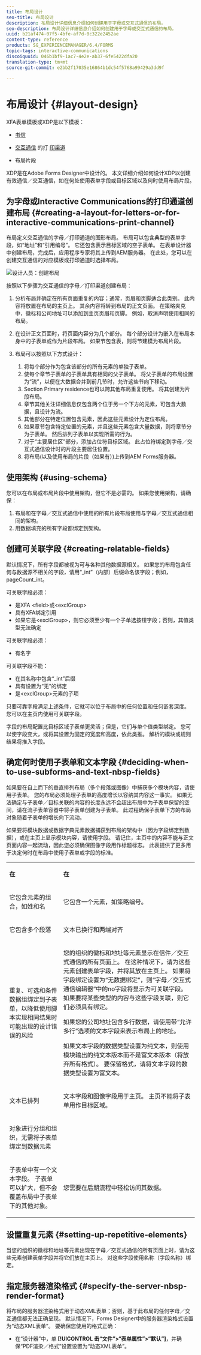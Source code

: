 ```yaml
---
title: 布局设计
seo-title: 布局设计
description: 布局设计详细信息介绍如何创建用于字母或交互式通信的布局。
seo-description: 布局设计详细信息介绍如何创建用于字母或交互式通信的布局。
uuid: b21af474-07f5-4bfe-af7d-0c322e2452ae
content-type: reference
products: SG_EXPERIENCEMANAGER/6.4/FORMS
topic-tags: interactive-communications
discoiquuid: 046b1bf9-1ac7-4e2e-ab37-6fe5422dfa20
translation-type: tm+mt
source-git-commit: e2bb2f17035e16864b1dc54f5768a99429a3dd9f

---
```



# 布局设计 {#layout-design}

XFA表单模板或XDP是以下模板：

* [书信](/help/forms/using/create-letter.md)
* [交互通信](/help/forms/using/web-channel-print-channel.md#printchannel) 的打 [印渠道](/help/forms/using/interactive-communications-overview.md)

* 布局片段

XDP是在Adobe Forms Designer中设计的。 本文详细介绍如何设计XDP以创建有效通信／交互通信，如在何处使用表单字段或目标区域以及何时使用布局片段。

## 为字母或Interactive Communications的打印通道创建布局 {#creating-a-layout-for-letters-or-for-interactive-communications-print-channel}

布局定义交互通信的字母／打印通道的图形布局。 布局可以包含典型的表单字段，如“地址”和“引用编号”。 它还包含表示目标区域的空子表单。 在表单设计器中创建布局，完成后，应用程序专家将其上传到AEM服务器。 在此处，您可以在创建交互通信的对应模板或打印通道时选择布局。

![设计人员：创建布局](assets/claimsubrogationlayout.png)

按照以下步骤为交互通信的字母／打印渠道创建布局：

1. 分析布局并确定在所有页面重复的内容；通常，页眉和页脚适合此类别。 此内容将放置在布局的主页上。 其余内容将转到布局的正文页面。 在策略夹克中，徽标和公司地址可以添加到主页页眉和页脚。 例如，取消声明使用相同的布局。
1. 在设计正文页面时，将页面内容分为几个部分。 每个部分设计为嵌入在布局本身中的子表单或作为片段布局。 如果节包含表，则将节建模为布局片段。
1. 布局可以按照以下方式设计：

   1. 将每个部分作为包含该部分的所有元素的单独子表单。
   1. 使每个章节子表单的子表单具有相同的父子表单。 将父子表单的布局设置为“流”，以便在大数据合并到前几节时，允许这些节向下移动。
   1. Section Primary residence也可以跨其他布局重复使用。 将其创建为片段布局。
   1. 章节其他关注详细信息仅包含两个位于另一个下方的元素，可包含大数据，且设计为流。
   1. 其他部分在特定位置包含元素，因此这些元素设计为定位布局。
   1. 如果章节包含特定位置的元素，并且这些元素包含大量数据，则将章节分为子表单。 然后排列子表单以实现所需的行为。
   1. 对于“主要居住区”部分，添加占位符目标区域。 此占位符绑定到字母／交互式通信设计时的片段主要居住位置。
   1. 将布局(以及使用布局的片段（如果有）)上传到AEM Forms服务器。

## 使用架构 {#using-schema}

您可以在布局或布局片段中使用架构，但它不是必需的。 如果您使用架构，请确保：

1. 布局和在字母／交互式通信中使用的所有片段布局使用与字母／交互式通信相同的架构。
1. 用数据填充的所有字段都绑定到架构。

## 创建可关联字段 {#creating-relatable-fields}

默认情况下，所有字段都被视为可与各种其他数据源相关。 如果您的布局包含任何与数据源不相关的字段，请用“_int”（内部）后缀命名该字段；例如，pageCount_int。

可关联字段必须：

* 是XFA &lt;field>或&lt;exclGroup>
* 具有XFA绑定引用
* 如果它是&lt;exclGroup>，则它必须至少有一个子单选按钮字段；否则，其值类型无法确定

可关联字段必须：

* 有名字

可关联字段不能：

* 在其名称中包含“_int”后缀
* 具有设置为“无”的绑定
* 是&lt;exclGroup>元素的子项

只要可靠字段满足上述条件，它就可以位于布局中的任何位置和任何嵌套深度。 您可以在主页内使用可关联字段。

字段的布局配置比目标区域子表单更灵活；但是，它们与单个值类型绑定。 您可以使字段变大，或将其设置为固定的宽度和高度，依此类推。 解析的模块或规则结果将推入字段。

## 确定何时使用子表单和文本字段 {#deciding-when-to-use-subforms-and-text-nbsp-fields}

如果要在自上而下的垂直排列布局（多个段落或图像）中捕获多个模块内容，请使用子表单。 您的布局必须处理子表单的高度增长以容纳其内容这一事实。 如果无法确定与子表单／目标关联的内容的长度永远不会超出布局中为子表单保留的空间，请在流子表单容器中将子表单创建为子表单。 此过程确保子表单下方的布局对象随着子表单的增长向下流动。

如果要将模块数据或数据字典元素数据捕获到布局的架构中（因为字段绑定到数据），或在主页上显示模块内容，请使用字段。 请记住，主页中的内容不能与正文页面内容一起流动，因此您必须确保图像字段用作标题标志。 此表提供了更多用于决定何时在布局中使用子表单或字段的标准。

<table> 
 <tbody> 
  <tr> 
   <td><p><strong>在</strong></p> </td> 
   <td><p><strong>在</strong></p> </td> 
  </tr> 
  <tr> 
   <td><p>它包含元素的组合，如姓和名</p> </td> 
   <td><p>它包含一个元素，如策略编号。</p> </td> 
  </tr> 
  <tr> 
   <td><p>它包含多个段落</p> </td> 
   <td><p>文本已换行和两端对齐</p> </td> 
  </tr> 
  <tr> 
   <td><p>重复、可选和条件数据组绑定到子表单，以降低使用脚本实现相同结果时可能出现的设计错误的风险</p> </td> 
   <td><p>您的组织的徽标和地址等元素显示在信件／交互式通信的所有页面上。 在这种情况下，请为这些元素创建表单字段，并将其放在主页上。 如果将字段绑定设置为“无数据绑定”，则“字母／交互式通信编辑器”中的no字段将显示为可关联字段。 如果要将某些类型的内容与这些字段关联，则它们必须具有绑定。</p> <p>如果您的公司地址包含多行数据，请使用带“允许多行”选项的文本字段来表示布局上的地址。</p> <p>如果文本字段的数据类型设置为纯文本，则使用模块输出的纯文本版本而不是富文本版本（将放弃所有格式）。 要保留格式，请将文本字段的数据类型设置为富文本。</p> </td> 
  </tr> 
  <tr> 
   <td><p>文本已排列</p> </td> 
   <td><p>文本字段和图像字段用于主页。 主页不能将子表单用作目标区域。</p> </td> 
  </tr> 
  <tr> 
   <td><p>对象进行分组和组织，无需将子表单绑定到数据元素</p> </td> 
   <td><p> </p> </td> 
  </tr> 
  <tr> 
   <td><p>子表单中有一个文本字段。 子表单可以扩大，但不会覆盖布局中子表单下的其他对象。</p> </td> 
   <td><p>您需要在后期流程中轻松访问其数据。</p> </td> 
  </tr> 
 </tbody> 
</table>

## 设置重复元素 {#setting-up-repetitive-elements}

当您的组织的徽标和地址等元素出现在字母／交互式通信的所有页面上时，请为这些元素创建表单字段并将它们放在主页上。 对这些字段使用名称（字段名称）绑定。

## 指定服务器渲染格式 {#specify-the-server-nbsp-render-format}

将布局的服务器渲染格式用于动态XML表单；否则，基于此布局的任何字母／交互通信都无法正确呈现。 默认情况下，Forms Designer中的服务器渲染格式设置为“动态XML表单”。 要确保您使用的格式正确：

* 在“设计器”中，单 **[!UICONTROL 击“文件”>“表单属性”>“默认”]**，并确保“PDF渲染／格式”设置设置为“动态XML表单”。

